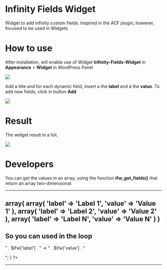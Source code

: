 # Infinity Fields Widget
Widget to add infinity custom fields.
Inspired in the ACF plugin, however, focused to be used in Widgets

# How to use
After installation, will enable use of Widget **Infinity-Fields-Widget** in **Appearance** > **Widget** in WordPress Panel

![](http://i.imgur.com/ddVWWUo.jpg)

Add a title and for each dynamic field, insert a the **label** and a the **value**.
To add new fields, click in button **Add**

![](http://i.imgur.com/UTU7pvS.jpg)

# Result
The widget result in a list.

![](http://i.imgur.com/OjJ13Vm.jpg)

# Developers
You can get the values in an array, using the function **ifw_get_fields()** that return an array two-dimensional.

  <?php
      $ifws = ifw_get_fields();
  ?>
-----------------------------------------------
array(
      array(
          'label' => 'Label 1',
          'value' => 'Value 1'
      ),
      array(
          'label' => 'Label 2',
          'value' => 'Value 2'
      ),
      array(
          'label' => 'Label N',
          'value' => 'Value N'
      )
 )
-----------------------------------------------

**So you can used in the loop**
-----------------------------------------------
  <?php
    foreach ($ifws as $ifw) {
        echo "<p>" . $ifw['label'] . " -> " . $ifw['value'] . "</p>";
    }
  ?>
-----------------------------------------------